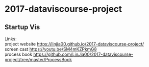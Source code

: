 # 2017-dataviscourse-project
## Startup Vis
Links:                                                                 
project website https://linjia00.github.io/2017-dataviscourse-project/                                   
screen cast https://youtu.be/SM4mKZPkmG8                                                                                 
process book https://github.com/LinJia00/2017-dataviscourse-project/tree/master/ProcessBook
